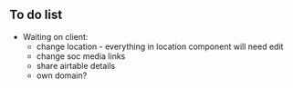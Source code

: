 ## To do list

- Waiting on client:
  - change location - everything in location component will need edit
  - change soc media links
  - share airtable details
  - own domain?
